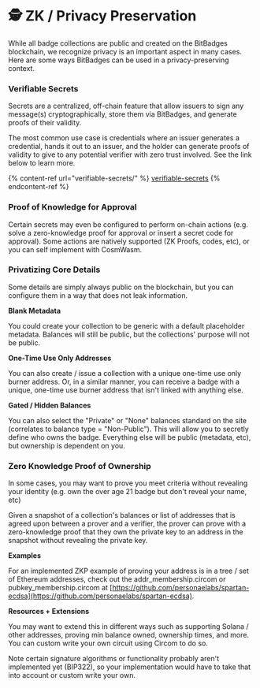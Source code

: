 # 🕵️ ZK / Privacy Preservation

While all badge collections are public and created on the BitBadges blockchain, we recognize privacy is an important aspect in many cases. Here are some ways BitBadges can be used in a privacy-preserving context.

### **Verifiable Secrets**

Secrets are a centralized, off-chain feature that allow issuers to sign any message(s) cryptographically, store them via BitBadges, and generate proofs of their validity.

The most common use case is credentials where an issuer generates a credential, hands it out to an issuer, and the holder can generate proofs of validity to give to any potential verifier with zero trust involved. See the link below to learn more.

{% content-ref url="verifiable-secrets/" %}
[verifiable-secrets](verifiable-secrets/)
{% endcontent-ref %}

### **Proof of Knowledge for Approval**

Certain secrets may even be configured to perform on-chain actions (e.g. solve a zero-knowledge proof for approval or insert a secret code for approval). Some actions are natively supported (ZK Proofs, codes, etc), or you can self implement with CosmWasm.

### Privatizing Core Details

Some details are simply always public on the blockchain, but you can configure them in a way that does not leak information.

**Blank Metadata**

You could create your collection to be generic with a default placeholder metadata. Balances will still be public, but the collections' purpose will not be public.&#x20;

**One-Time Use Only Addresses**

You can also create / issue a collection with a unique one-time use only burner address. Or, in a similar manner, you can receive a badge with a unique, one-time use burner address that isn't linked with anything else.

**Gated / Hidden Balances**

You can also select the "Private" or "None" balances standard on the site (correlates to balance type = "Non-Public"). This will allow you to secretly define who owns the badge. Everything else will be public (metadata, etc), but ownership is dependent on you.

### **Zero Knowledge Proof of Ownership**

In some cases, you may want to prove you meet criteria without revealing your identity (e.g. own the over age 21 badge but don't reveal your name, etc)

Given a snapshot of a collection's balances or list of addresses that is agreed upon between a prover and a verifier, the prover can prove with a zero-knowledge proof that they own the private key to an address in the snapshot without revealing the private key.

**Examples**

For an implemented ZKP example of proving your address is in a tree / set of Ethereum addresses, check out the addr\_membership.circom or pubkey\_membership.circom at [https://github.com/personaelabs/spartan-ecdsa](https://github.com/personaelabs/spartan-ecdsa).

**Resources + Extensions**

You may want to extend this in different ways such as supporting Solana / other addresses, proving min balance owned, ownership times, and more. You can custom write your own circuit using Circom to do so.&#x20;

Note certain signature algorithms or functionality probably aren't implemented yet (BIP322), so your implementation would have to take that into account or custom write your own.
